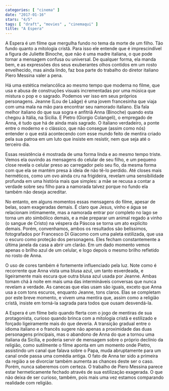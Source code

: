 ```yaml
---
categories: [ "cinema" ]
date: "2017-01-16"
stars: "4/5"
tags: [ "draft", "movies" , "cinemaqui" ]
title: "A Espera"
---
```

A Espera é um filme que mergulha fundo no tema da morte de um
filho. Tão fundo quanto a mitologia cristã. Para isso ele entende
que é imprescindível a figura de Juliette Binoche, que não é uma
madre italiana, o que pode tornar a mensagem confusa ou universal. De
qualquer forma, ela manda bem, e as expressões dos seus exuberantes
olhos contidos em um rosto envelhecido, mas ainda lindo, faz boa parte
do trabalho do diretor italiano Piero Messina valer a pena.

Há uma estética melancólica ao mesmo tempo que moderna no filme,
que usa e abusa de construções visuais incrementadas por uma música
que mistura o pop e o sagrado. Podemos ver isso em seus próprios
personagens. Jeanne (Lou de Laâge) é uma jovem francesinha que viaja
com uma mala na mão para encontrar seu namorado italiano. Ela fala
melhor italiano do que sua sogra e anfitriã Anna (Binoche) quando
esta chegou à Itália, na Sicília. E Pietro (Giorgio Colangeli), o
empregado de Anna, é tudo que há de ainda mais sagrado. O italiano
verdadeiro, a ponte entre o moderno e o clássico, que não consegue
(assim como nós) entender o que está acontecendo com esse mundo feito
de mentira criado pela sua patroa em um luto que insiste em resistir,
nem que seja até o terceiro dia.

Essas resistência é mostrada de uma forma linda e ao mesmo tempo
triste. Vemos ela ouvindo as mensagens do celular de seu filho, e um
pequeno close revela o celular preso ao carregador pelo seu fio, da mesma
forma com que ela se mantém presa à ideia de não tê-lo perdido. Até
closes mais herméticos, como um ovo ainda cru na frigideira, revelam
uma sensibilidade profunda em uma história mais que simples: a mãe se
recusa a contar a verdade sobre seu filho para a namorada talvez porque
no fundo ela também não deseja acreditar.

No entanto, em alguns momentos essas mensagens do filme, apesar de belas,
soam exageradas demais. É claro que Jesus, vinho e água se relacionam
intimamente, mas a namorada entrar por completo no lago se torna um ato
simbólico demais, e a mãe preparar um animal regado a vinho (o sangue de
Cristo) na véspera da Páscoa se torna um ato explícito demais. Porém,
convenhamos, ambos os resultados são belíssimos, fotografados por
Francesco Di Giacomo com uma paleta estilizada, que usa o escuro como
proteção dos personagens. Eles fecham constantemente a última janela
da casa a abrir um clarão. Em um dado momento vemos apenas o brilho azul
de um celular, e logo depois o mesmo brilho refletido no rosto de Anna.

O uso de cores também é fortemente influenciado pela luz. Note como
é recorrente que Anna vista uma blusa azul, um tanto esverdeada, e
ligeiramente mais escura que outra blusa azul usada por Jeanne. Ambas
tomam chá à noite em mais uma das intermináveis conversas que nunca
revelam a verdade. As canecas que elas usam são iguais, exceto que Anna
usa a com tons escuros, enquanto Jeanne, tons claros. Elas se completam
por este breve momento, e vivem uma mentira que, assim como a religião
cristã, insiste em torná-la sagrada para todos que ousam desvendá-la.

A Espera é um filme belo quando flerta com o jogo de mentiras de sua
protagonista, curioso quando brinca com a mitologia cristã e estilizado
e forçado ligeiramente mais do que deveria. A transição gradual
entre o idioma italiano e o francês sugere não apenas a proximidade
das duas personagens principais, mas o abandono de Anna do que a tornou
uma italiana da Sicília, e poderia servir de mensagem sobre o próprio
declínio da religião, como sutilmente o filme aponta em um momento onde
Pietro, assistindo um canal que falava sobre o Papa, muda abruptamente
para um canal onde passa uma comédia antiga. O fato de Anna ter sido
a primeira da região a se divorciar também aumenta as chances deste
ser o caso. Porém, nunca saberemos com certeza. O trabalho de Piero
Messina parece estar hermeticamente fechado através de sua estilização
exagerada. O que não deixa de ser curioso, também, pois mais uma vez
estamos comparando realidade com religião.
